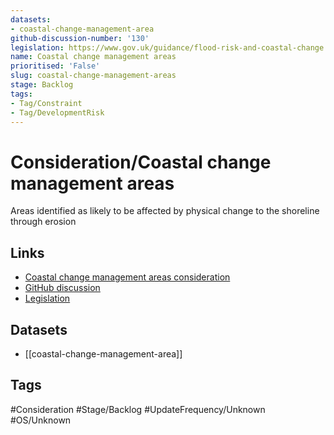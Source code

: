 ```yaml
---
datasets:
- coastal-change-management-area
github-discussion-number: '130'
legislation: https://www.gov.uk/guidance/flood-risk-and-coastal-change
name: Coastal change management areas
prioritised: 'False'
slug: coastal-change-management-areas
stage: Backlog
tags:
- Tag/Constraint
- Tag/DevelopmentRisk
---
```


# Consideration/Coastal change management areas

Areas identified as likely to be affected by physical change to the shoreline through erosion

## Links

* [Coastal change management areas consideration](https://design.planning.data.gov.uk/planning-consideration/coastal-change-management-areas)
* [GitHub discussion](https://github.com/digital-land/data-standards-backlog/discussions/130)
* [Legislation](https://www.gov.uk/guidance/flood-risk-and-coastal-change)

## Datasets

* [[coastal-change-management-area]]

## Tags

#Consideration #Stage/Backlog #UpdateFrequency/Unknown #OS/Unknown